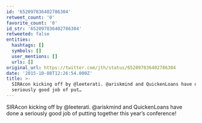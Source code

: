 ```yaml
---
id: '652097836402786304'
retweet_count: '0'
favorite_count: '0'
id_str: '652097836402786304'
retweeted: false
entities:
  hashtags: []
  symbols: []
  user_mentions: []
  urls: []
original_url: https://twitter.com/jth/status/652097836402786304
date: '2015-10-08T12:26:54.000Z'
title: >-
  SIRAcon kicking off by @leeterati. @ariskmind and QuickenLoans have done a
  seriously good job of put…
---
```


SIRAcon kicking off by @leeterati. @ariskmind and QuickenLoans have done a seriously good job of putting together this year’s conference!